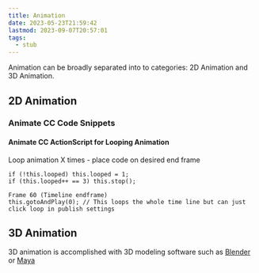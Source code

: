 ```yaml
---
title: Animation
date: 2023-05-23T21:59:42
lastmod: 2023-09-07T20:57:01
tags:
  - stub
---
```


Animation can be broadly separated into to categories: 2D Animation and 3D Animation.

## 2D Animation

### Animate CC Code Snippets

#### Animate CC ActionScript for Looping Animation

Loop animation X times - place code on desired end frame

```
if (!this.looped) this.looped = 1;
if (this.looped++ == 3) this.stop();

Frame 60 (Timeline endframe)
this.gotoAndPlay(0); // This loops the whole time line but can just click loop in publish settings
```

## 3D Animation

3D animation is accomplished with 3D modeling software such as [Blender](../3d-modeling/blender/blender.md) or [Maya](../3d-modeling/maya/maya.md)
